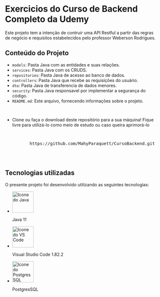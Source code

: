 <body>
    <h1>Exercicios do Curso de Backend Completo da Udemy</h1>
    <p>Este projeto tem a intenção de contruir uma API Restful a partir das regras de negócio e requisitos estabelecidos pelo professor Weberson Rodrigues.<p>
    <h2>Conteúdo do Projeto</h2>
    <ul>
        <li><code>models</code>: Pasta Java com as entidades e suas relações.</li>
        <li><code>services</code>: Pasta Java com os CRUDS.</li>
        <li><code>repositories</code>: Pasta Java de acesso ao banco de dados.</li>
        <li><code>controllers</code>: Pasta Java que recebe as requisições do usuário.</li>
        <li><code>dto</code>: Pasta Java de transferencia de dados menores.</li>
        <li><code>security</code>: Pasta Java responsavel por implementar a segurança do código.</li>
        <li><code>README.md</code>: Este arquivo, fornecendo informações sobre o projeto.</li>
    </ul>
  </br>
      <ul>
        <li>Clone ou faça o download deste repositório para a sua máquina! Fique livre para utilizá-lo como meio de estudo ou caso queira aprimorá-lo</li>
         </br>
        <pre><code>
        </code>https://github.com/MahyParaquett/CursoBackend.git</code>
        </pre>
    </ul>
      
  </br>
      <h2>Tecnologias utilizadas</h2>
    <p>O presente projeto foi desenvolvido utilizando as seguintes tecnologias:</p>
    <ul>
         <li><img src="https://cdn-icons-png.flaticon.com/512/226/226777.png" alt="Icone do Java" width="70" height="70">
        <p>Java 11</p>
    </li>
    <li><img src="https://img.icons8.com/?size=96&id=ezj3zaVtImPg&format=png" alt="Icone do VS Code" width="70" height="70">
        <p>Visual Studio Code 1.82.2</p>
    </li>  
      <li><img src="https://img.icons8.com/?size=96&id=38561&format=png" alt="Icone do PostgresSQL" width="70" height="70">
        <p>PostgresSQL</p>
    </li> 
      
</ul>
</body>
</html>
